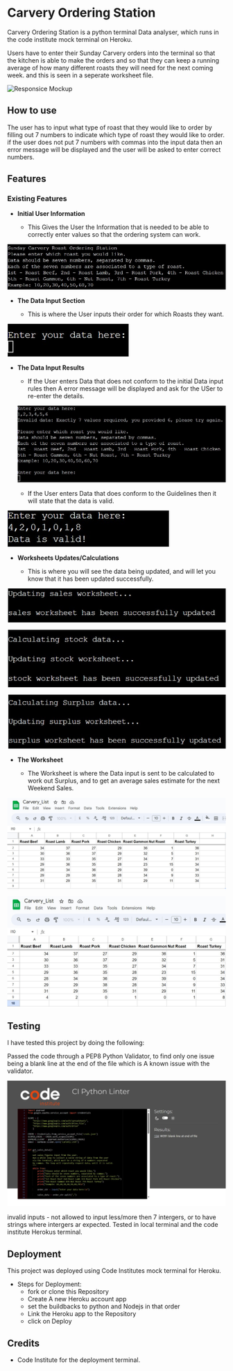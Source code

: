 # Carvery Ordering Station

Carvery Ordering Station is a python terminal Data analyser, which runs in the code institute mock terminal on Heroku. 

Users have to enter their Sunday Carvery orders into the terminal so that the kitchen is able to make the orders and so that they can keep a running average of how many different roasts they will need for the next coming week. and this is seen in a seperate worksheet file.

![Responsice Mockup](https://github.com/aaron080913/CarveryList/assets/images/Am_I_Responsive_Carvery.jpeg)

## How to use

The user has to input what type of roast that they would like to order by filling out 7 numbers to indicate which type of roast they would like to order. if the user does not put 7 numbers with commas into the input data then an error message will be displayed and the user will be asked to enter correct numbers.

## Features 

### Existing Features

- __Initial User Information__

  - This Gives the User the Information that is needed to be able to correctly enter values so that the ordering system can work.

![User Info](https://github.com/Aaron080913/CarveryList/blob/main/assets/images/Initial%20User%20information..jpeg)

- __The Data Input Section__

  - This is where the User inputs their order for which Roasts they want.

![User Input](https://github.com/Aaron080913/CarveryList/blob/main/assets/images/Data%20Input%20Section.jpeg)

- __The Data Input Results__

  - If the User enters Data that does not conform to the initial Data input rules then A error message will be displayed and ask for the USer to re-enter the details. 

  ![Incorrect Data](https://github.com/Aaron080913/CarveryList/blob/main/assets/images/Incorrect%20Data%20Input%20Message.jpeg)

  - If the User enters Data that does conform to the Guidelines then it will state that the data is valid. 

![Data is Valid](https://github.com/Aaron080913/CarveryList/blob/main/assets/images/Data%20is%20Valid!.jpeg)

- __Worksheets Updates/Calculations__

  - This is where you will see the data being updated, and will let you know that it has been updated successfully. 

![Sales](https://github.com/Aaron080913/CarveryList/blob/main/assets/images/Sales%20Worksheet.jpeg)

![Stock](https://github.com/Aaron080913/CarveryList/blob/main/assets/images/Stock%20Worksheet.jpeg)

![Surplus](https://github.com/Aaron080913/CarveryList/blob/main/assets/images/Surplus%20Worksheet.jpeg)

- __The Worksheet__ 

  - The Worksheet is where the Data input is sent to be calculated to work out Surplus, and to get an average sales estimate for the next Weekend Sales.

![Worksheet Before](https://github.com/Aaron080913/CarveryList/blob/main/assets/images/Carvery%20Worksheet%20sales%20Before.jpeg)

![Worksheet After](https://github.com/Aaron080913/CarveryList/blob/main/assets/images/Sales%20After.jpeg)

## Testing 

I have tested this project by doing the following:

Passed the code through a PEP8 Python Validator, to find only one issue being a blank line at the end of the file which is A known issue with the validator.

![pep_8](https://github.com/Aaron080913/CarveryList/blob/main/assets/images/PEP8.jpeg)

invalid inputs - not allowed to input less/more then 7 intergers, or to have strings where intergers ar expected.
Tested in local terminal and the code institute Herokus terminal.

## Deployment

This project was deployed using Code Institutes mock terminal for Heroku.

- Steps for Deployment:
    - fork or clone this Repository
    - Create A new Heroku account app
    - set the buildbacks to python and Nodejs in that order
    - Link the Heroku app to the Repository
    - click on Deploy

## Credits 

- Code Institute for the deployment terminal.  
